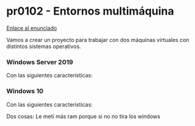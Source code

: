 # pr0102 - Entornos multimáquina

[Enlace al enunciado](https://github.com/vgonzalez165/apuntes_aso/blob/main/ut01/pr0102.md)

Vamos a crear un proyecto para trabajar con dos máquinas virtuales con distintos sistemas operativos.

### Windows Server 2019

Con las siguientes características:

### Windows 10

Con las siguientes características:



Dos cosas: Le metí más ram porque si no no tira los windows